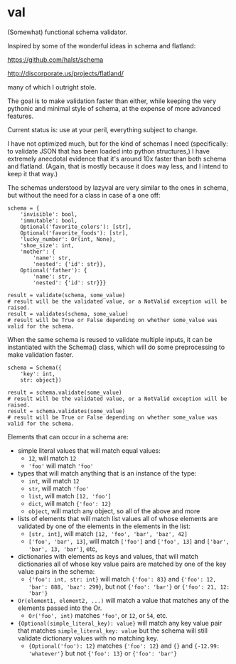 val
===

(Somewhat) functional schema validator.

Inspired by some of the wonderful ideas in schema and flatland: 

https://github.com/halst/schema

http://discorporate.us/projects/flatland/

many of which I outright stole.

The goal is to make validation faster than either, while keeping the very pythonic and minimal style of schema, at the expense of more advanced features.

Current status is: use at your peril, everything subject to change.

I have not optimized much, but for the kind of schemas I need (specifically: to validate JSON that has been loaded into python structures,) I have extremely anecdotal evidence that it's around 10x faster than both schema and flatland. (Again, that is mostly because it does way less, and I intend to keep it that way.)

The schemas understood by lazyval are very similar to the ones in schema, but without the need for a class in case of a one off:

    schema = {
        'invisible': bool,
        'immutable': bool,
        Optional('favorite_colors'): [str],
        Optional('favorite_foods'): [str],
        'lucky_number': Or(int, None),
        'shoe_size': int,
        'mother': {
            'name': str,
            'nested': {'id': str}},
        Optional('father'): {
            'name': str,
            'nested': {'id': str}}}
    
    result = validate(schema, some_value)
    # result will be the validated value, or a NotValid exception will be raised.
    result = validates(schema, some_value)
    # result will be True or False depending on whether some_value was valid for the schema.
    
When the same schema is reused to validate multiple inputs, it can be instantiated with the Schema() class, which will do some preprocessing to make validation faster.

    schema = Schema({
        'key': int,
        str: object})
    
    result = schema.validate(some_value)
    # result will be the validated value, or a NotValid exception will be raised.
    result = schema.validates(some_value)
    # result will be True or False depending on whether some_value was valid for the schema.

Elements that can occur in a schema are: 

  * simple literal values that will match equal values: 
    * `12`, will match `12`
    * `'foo'` will match `'foo'`
  * types that will match anything that is an instance of the type: 
    * `int`, will match `12`
    * `str`, will match `'foo'`
    * `list`, will match `[12, 'foo']`
    * `dict`, will match `{'foo': 12}`
    * `object`, will match any object, so all of the above and more
  * lists of elements that will match list values all of whose elements are validated by one of the elements in the elements in the list: 
    * `[str, int]`, will match `[12, 'foo', 'bar', 'baz', 42]`
    * `['foo', 'bar', 13]`, will match `['foo']` and `['foo', 13]` and `['bar', 'bar', 13, 'bar']`, etc,
  * dictionaries with elements as keys and values, that will match dictionaries all of whose key value pairs are matched by one of the key value pairs in the schema:
    * `{'foo': int, str: int}` will match `{'foo': 83}` and `{'foo': 12, 'bar': 888, 'baz': 299}`, but not `{'foo': 'bar'}` or `{'foo': 21, 12: 'bar'}`
  * `Or(element1, element2, ...)` will match a value that matches any of the elements passed into the Or.
    * `Or('foo', int)` matches `'foo'`, or `12`, or `54`, etc. 
  * `{Optional(simple_literal_key): value}` will match any key value pair that matches `simple_literal_key: value` but the schema will still validate dictionary values with no matching key.
    * `{Optional('foo'): 12}` matches `{'foo': 12}` and `{}` and `{-12.99: 'whatever'}` but not `{'foo': 13}` or `{'foo': 'bar'}`
